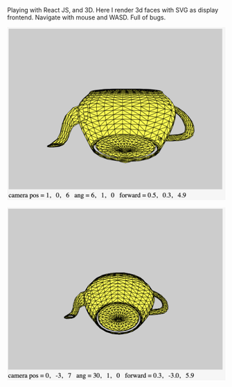 Playing with React JS, and 3D. Here I render 3d faces with SVG as display frontend. Navigate with mouse and WASD. Full of bugs.

![img](./images/teapot_1.png)

![img](./images/teapot_2.png)


